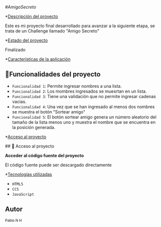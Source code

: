 <em> #AmigoSecreto </em>

*[Descripción del proyecto](#descripción-del-proyecto)
<p>Este es mi proyecto final desarrollado para avanzar a la siguiente etapa, se trata de un Challenge llamado "Amigo Secreto"</p>

*[Estado del proyecto](#Estado-del-proyecto)
<p>Finalizado</p>

*[Características de la aplicación](#Características-de-la-aplicación)
## :hammer:Funcionalidades del proyecto
- `Funcionalidad 1`: Permite ingresar nombres a una lista.
- `Funcionalidad 2`: Los mombres ingresados se muesrtan en un lista.
- `Funcionalidad 3`: Tiene una validación que no permite ingresar cadenas vacias.
- `Funcionalidad 4`: Una vez que se han ingresado al menos dos nombres se muestra el botón "Sortear amigo"
- `Funcionalidad 5`: El botón sortear amigo genera un número aleatorio del tamaño de la lista menos uno y muestra el nombre que se encuentra en la posición generada.

*[Acceso al proyecto](#acceso-proyecto)

\## 📁 Acceso al proyecto

**Acceder al código fuente del proyecto**

<P>El código fuente puede ser descargado directamente</P>

*[Tecnologías utilizadas](#tecnologías-utilizadas)
- `HTML5`
- `CCS`
- `JavaScript`

## Autor
<sub>Pablo N H</sub>

